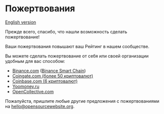 # Пожертвования

[English version](DONATE.md)

Прежде всего, спасибо, что нашли возможность сделать пожертвование!

Ваши пожертвования повышают ваш Рейтинг в нашем сообществе.

Вы можете сделать пожертвование от себя или своей организации удобным для вас способом:

- [Binance.com](https://www.binance.com/en/register?ref=25983180) ([Binance Smart Chain](https://bscscan.com/address/0xaEf5AC6d0019593c21Aba6C2825B20377a1D635a))
- [Coingate.com (более 50 криптовалют)](https://coingate.com/pay/opensourcewebsite)
- [Coinbase.com (6 криптовалют)](https://commerce.coinbase.com/checkout/e89005ec-c8c2-47c1-9ca4-b1deb9992794)
- [Yoomoney.ru](https://yoomoney.ru/to/4100111248401133)
- [OpenCollective.com](https://opencollective.com/opensourcewebsite)

Пожалуйста, пришлите любые другие предложения с пожертвованиями на [hello@opensourcewebsite.org](mailto:hello@opensourcewebsite.org).
